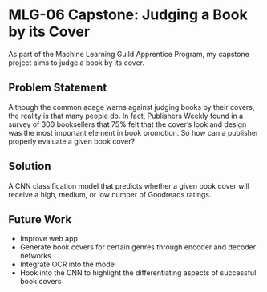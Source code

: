 # MLG-06 Capstone: Judging a Book by its Cover

As part of the Machine Learning Guild Apprentice Program, my capstone project aims to judge a book by its cover.


## Problem Statement

Although the common adage warns against judging books by their covers, the reality is that many people do. In fact, Publishers Weekly found in a survey of 300 booksellers that 75% felt that the cover’s look and design was the most important element in book promotion. So how can a publisher properly evaluate a given book cover?

## Solution

A CNN classification model that predicts whether a given book cover will receive a high, medium, or low number of Goodreads ratings. 

## Future Work

- Improve web app
- Generate book covers for certain genres through encoder and decoder networks
- Integrate OCR into the model
- Hook into the CNN to highlight the differentiating aspects of successful book covers
